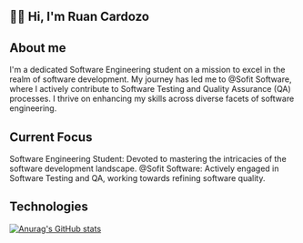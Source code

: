 ## 👋🏻 Hi, I'm Ruan Cardozo ##
## About me ##
I'm a dedicated Software Engineering student on a mission to excel in the realm of software development. My journey has led me to @Sofit Software, where I actively contribute to Software Testing and Quality Assurance (QA) processes. I thrive on enhancing my skills across diverse facets of software engineering.
## Current Focus ##
Software Engineering Student: Devoted to mastering the intricacies of the software development landscape.
@Sofit Software: Actively engaged in Software Testing and QA, working towards refining software quality.
## Technologies ##
[![Anurag's GitHub stats](https://github-readme-stats.vercel.app/api?ruan-cardozo=anuraghazra)](https://github.com/anuraghazra/github-readme-stats)
